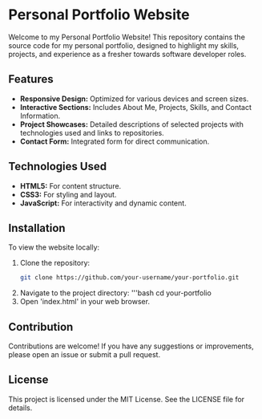 # Personal Portfolio Website

Welcome to my Personal Portfolio Website! This repository contains the source code for my personal portfolio, designed to highlight my skills, projects, and experience as a fresher towards software developer roles.

## Features

- **Responsive Design:** Optimized for various devices and screen sizes.
- **Interactive Sections:** Includes About Me, Projects, Skills, and Contact Information.
- **Project Showcases:** Detailed descriptions of selected projects with technologies used and links to repositories.
- **Contact Form:** Integrated form for direct communication.

## Technologies Used

- **HTML5:** For content structure.
- **CSS3:** For styling and layout.
- **JavaScript:** For interactivity and dynamic content.

## Installation

To view the website locally:

1. Clone the repository:
   ```bash
   git clone https://github.com/your-username/your-portfolio.git
2. Navigate to the project directory:
   '''bash
   cd your-portfolio
3. Open 'index.html' in your web browser.

## Contribution
Contributions are welcome! If you have any suggestions or improvements, please open an issue or submit a pull request.

## License
This project is licensed under the MIT License. See the LICENSE file for details.
